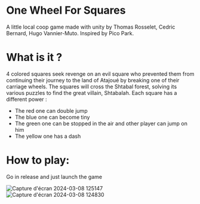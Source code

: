 # One Wheel For Squares
 A little local coop game made with unity by Thomas Rosselet, Cedric Bernard, Hugo Vannier-Muto.
 Inspired by Pico Park.

# What is it ?
4 colored squares seek revenge on an evil square who prevented them from continuing their journey to the land of Atajoué by breaking one of their carriage wheels. The squares will cross the Shtabal forest, solving its various puzzles to find the great villain, Shtabalah.
Each square has a different power :
 - The red one can double jump
 - The blue one can become tiny
 - The green one can be stopped in the air and other player can jump on him
 - The yellow one has a dash 

 # How to play:
Go in release and just launch the game

![Capture d'écran 2024-03-08 125147](https://github.com/user-attachments/assets/06101110-be37-47d4-aa4e-4854bd9e481a)
![Capture d'écran 2024-03-08 124830](https://github.com/user-attachments/assets/0f59252e-2a9e-4d75-80ec-e1bde1afaa8f)
